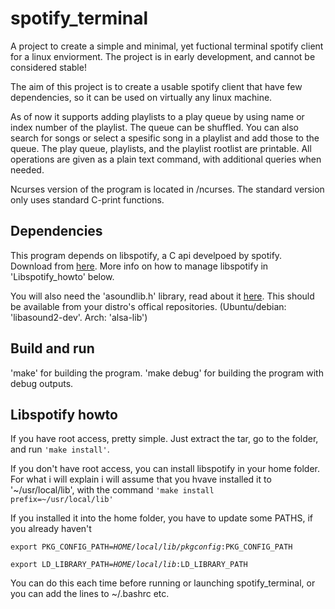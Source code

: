 spotify_terminal
================
A project to create a simple and minimal, yet fuctional terminal spotify client for a linux enviorment. 
The project is in early development, and cannot be considered stable!

The aim of this project is to create a usable spotify client that have few dependencies,
so it can be used on virtually any linux machine. 

As of now it supports adding playlists to a play queue
by using name or index number of the playlist. The queue can be shuffled. You can also search
for songs or select a spesific song in a playlist and add those to the queue. The play
queue, playlists, and the playlist rootlist are printable. All operations are given 
as a plain text command, with additional queries when needed. 

Ncurses version of the program is located in /ncurses. The standard version only uses standard C-print functions.

Dependencies
------------
This program depends on libspotify, a C api develpoed by spotify. 
Download from [here](https://developer.spotify.com/technologies/libspotify/#libspotify-downloads).
More info on how to manage libspotify in 'Libspotify_howto' below.

You will also need the 'asoundlib.h' library, read about it [here](http://www.alsa-project.org/alsa-doc/alsa-lib/files.html).
This should be available from your distro's offical repositories.
(Ubuntu/debian: 'libasound2-dev'. Arch: 'alsa-lib')

Build and run
-------------
'make' for building the program. 'make debug' for building the program with debug outputs.

Libspotify howto
----------------
If you have root access, pretty simple. Just extract the tar, go to the folder, and run 
<code>'make install'</code>.

If you don't have root access, you can install libspotify in your home folder. For what i will explain i will assume that you hvave installed it to '~/usr/local/lib', with the command
<code>'make install prefix=~/usr/local/lib'</code> 

If you installed it into the home folder, you have to update some PATHS, if you already haven't

<code>export PKG_CONFIG_PATH=$HOME/local/lib/pkgconfig:$PKG_CONFIG_PATH</code>

<code>export LD_LIBRARY_PATH=$HOME/local/lib:$LD_LIBRARY_PATH</code>

You can do this each time before running or launching spotify_terminal, or you can add the lines
to ~/.bashrc etc.
